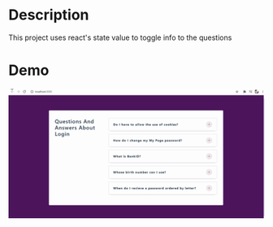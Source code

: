 # Description

This project uses react's state value to toggle info to the questions

# Demo

![](public/accordion.gif)
